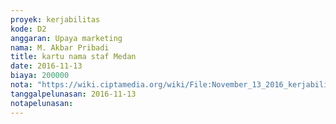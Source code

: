 ```yaml
---
proyek: kerjabilitas
kode: D2
anggaran: Upaya marketing
nama: M. Akbar Pribadi
title: kartu nama staf Medan
date: 2016-11-13
biaya: 200000
nota: "https://wiki.ciptamedia.org/wiki/File:November_13_2016_kerjabilitas_D2_kartu_nama_akbar.jpg"
tanggalpelunasan: 2016-11-13
notapelunasan:
---
```

